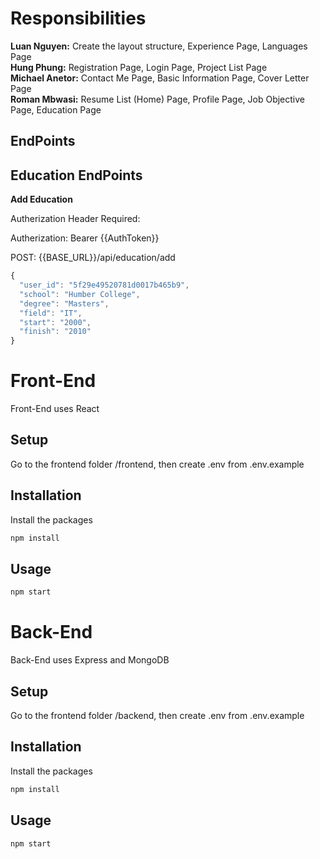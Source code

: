 # Responsibilities
**Luan Nguyen:** Create the layout structure, Experience Page, Languages Page  
**Hung Phung:** Registration Page, Login Page, Project List Page  
**Michael Anetor:** Contact Me Page, Basic Information Page, Cover Letter Page  
**Roman Mbwasi:** Resume List (Home) Page, Profile Page, Job Objective Page, Education Page   

## EndPoints
## Education EndPoints
**Add Education**

Autherization Header Required:

Autherization: Bearer {{AuthToken}}

POST: {{BASE_URL}}/api/education/add

```javascript
{
  "user_id": "5f29e49520781d0017b465b9",
  "school": "Humber College",
  "degree": "Masters",
  "field": "IT",
  "start": "2000",
  "finish": "2010"
}
```

# Front-End

Front-End uses React

## Setup

Go to the frontend folder /frontend, then create .env from .env.example

## Installation

Install the packages

```bash
npm install
```

## Usage

```python
npm start
```

# Back-End

Back-End uses Express and MongoDB

## Setup

Go to the frontend folder /backend, then create .env from .env.example

## Installation

Install the packages

```bash
npm install
```

## Usage

```python
npm start
```


